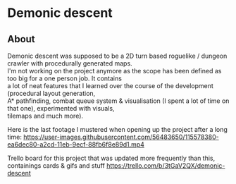 # Demonic descent

## About
Demonic descent was supposed to be a 2D turn based roguelike / dungeon crawler with procedurally generated maps.  
I'm not working on the project anymore as the scope has been defined as too big for a one person job. It contains  
a lot of neat features that I learned over the course of the development (procedural layout generation,  
A* pathfinding, combat queue system & visualisation (I spent a lot of time on that one), experimented with visuals,  
tilemaps and much more).  
  
Here is the last footage I mustered when opening up the project after a long time:
https://user-images.githubusercontent.com/56483650/115578380-ea6dec80-a2cd-11eb-9ecf-88fb6f8e89d1.mp4

Trello board for this project that was updated more frequently than this, containings cards & gifs and stuff
https://trello.com/b/3tGaV2QX/demonic-descent
